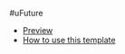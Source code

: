 #uFuture

- [Preview](https://yuchiko.github.io/site-ufuture/)
- [How to use this template](https://github.com/yuchiko/site-ufuture/blob/master/HowTo.md)